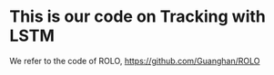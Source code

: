 # This is our code on Tracking with LSTM

We refer to the code of ROLO, https://github.com/Guanghan/ROLO
